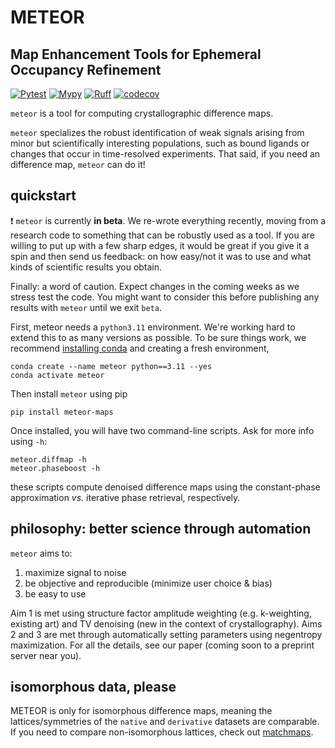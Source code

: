 # METEOR
Map Enhancement Tools for Ephemeral Occupancy Refinement
----------

[![Pytest](https://github.com/alisiafadini/meteor/actions/workflows/tests.yml/badge.svg)](https://github.com/your_username/your_repo/actions/workflows/tests.yml)
[![Mypy](https://github.com/alisiafadini/meteor/actions/workflows/mypy.yml/badge.svg)](https://github.com/your_username/your_repo/actions/workflows/mypy.yml)
[![Ruff](https://github.com/alisiafadini/meteor/actions/workflows/lint.yml/badge.svg)](https://github.com/your_username/your_repo/actions/workflows/lint.yml)
[![codecov](https://codecov.io/gh/alisiafadini/meteor/graph/badge.svg?token=NCYMP06MNS)](https://codecov.io/gh/alisiafadini/meteor)

`meteor` is a tool for computing crystallographic difference maps. 

`meteor` specializes the robust identification of weak signals arising from minor but scientifically interesting populations, such as bound ligands or changes that occur in time-resolved experiments. That said, if you need an difference map, `meteor` can do it!


## quickstart

❗ `meteor` is currently **in beta**. We re-wrote everything recently, moving from a research code to something that can be robustly used as a tool. If you are willing to put up with a few sharp edges, it would be great if you give it a spin and then send us feedback: on how easy/not it was to use and what kinds of scientific results you obtain.

Finally: a word of caution. Expect changes in the coming weeks as we stress test the code. You might want to consider this before publishing any results with `meteor` until we exit `beta`. 

First, meteor needs a `python3.11` environment. We're working hard to extend this to as many versions as possible. To be sure things work, we recommend [installing conda](https://docs.anaconda.com/miniconda/) and creating a fresh environment,
```
conda create --name meteor python==3.11 --yes
conda activate meteor
```

Then install `meteor` using pip
```
pip install meteor-maps
```

Once installed, you will have two command-line scripts. Ask for more info using `-h`:
```
meteor.diffmap -h
meteor.phaseboost -h
```
these scripts compute denoised difference maps using the constant-phase approximation _vs._ iterative phase retrieval, respectively.


## philosophy: better science through automation

`meteor` aims to:

1. maximize signal to noise
2. be objective and reproducible (minimize user choice & bias)
3. be easy to use

Aim 1 is met using structure factor amplitude weighting (e.g. k-weighting, existing art) and TV denoising (new in the context of crystallography). Aims 2 and 3 are met through automatically setting parameters using negentropy maximization. For all the details, see our paper (coming soon to a preprint server near you).


## isomorphous data, please

METEOR is only for isomorphous difference maps, meaning the lattices/symmetries of the `native` and `derivative` datasets are comparable. If you need to compare non-isomorphous lattices, check out [matchmaps](https://github.com/rs-station/matchmaps).


